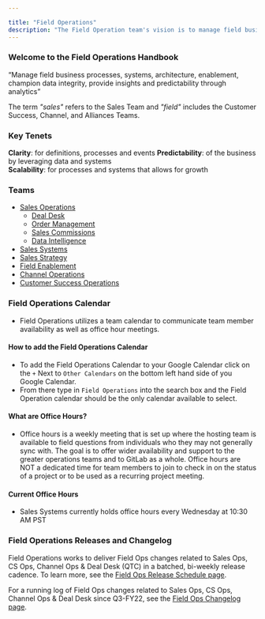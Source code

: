 ```yaml
---

title: "Field Operations"
description: "The Field Operation team's vision is to manage field business processes, systems, architecture, enablement, champion data integrity, provide insights and predictability through analytics"
---
```








### Welcome to the Field Operations Handbook

“Manage field business processes, systems, architecture, enablement, champion data integrity, provide insights and predictability through analytics”

The term *"sales"* refers to the Sales Team and *"field"* includes the Customer Success, Channel, and Alliances Teams.

### Key Tenets

**Clarity**: for definitions, processes and events
**Predictability**: of the business by leveraging data and systems  
**Scalability**: for processes and systems that allows for growth

### Teams
- [Sales Operations](/handbook/sales/field-operations/sales-operations/)
    - [Deal Desk](/handbook/sales/field-operations/sales-operations/deal-desk/#welcome-to-the-deal-desk-handbook)
    - [Order Management](/handbook/sales/field-operations/sales-operations/order-management/)
    - [Sales Commissions](/handbook/sales/commissions/)
    - [Data Intelligence](/handbook/sales/field-operations/data-intelligence/)
- [Sales Systems](/handbook/sales/field-operations/sales-systems/)
- [Sales Strategy](/handbook/sales/field-operations/sales-strategy/)
- [Field Enablement](/handbook/sales/field-operations/field-enablement/)
- [Channel Operations](/handbook/sales/field-operations/channel-operations/)
- [Customer Success Operations](/handbook/sales/field-operations/customer-success-operations)

### Field Operations Calendar
- Field Operations utilizes a team calendar to communicate team member availability as well as office hour meetings.

#### How to add the Field Operations Calendar
- To add the Field Operations Calendar to your Google Calendar click on the `+` Next to `Other Calendars` on the bottom left hand side of you Google Calendar.
- From there type in `Field Operations` into the search box and the Field Operation calendar should be the only calendar available to select.

#### What are Office Hours?
- Office hours is a weekly meeting that is set up where the hosting team is available to field questions from individuals who they may not generally sync with. The goal is to offer wider availability and support to the greater operations teams and to GitLab as a whole. Office hours are NOT a dedicated time for team members to join to check in on the status of a project or to be used as a recurring project meeting.

#### Current Office Hours

- Sales Systems currently holds office hours every Wednesday at 10:30 AM PST

### Field Operations Releases and Changelog

Field Operations works to deliver Field Ops changes related to Sales Ops, CS Ops, Channel Ops & Deal Desk (QTC) in a batched, bi-weekly release cadence. To learn more, see the [Field Ops Release Schedule page](/handbook/sales/field-operations/release-schedule/).

For a running log of Field Ops changes related to Sales Ops, CS Ops, Channel Ops & Deal Desk since Q3-FY22, see the [Field Ops Changelog page](/handbook/sales/field-operations/changelog/).
